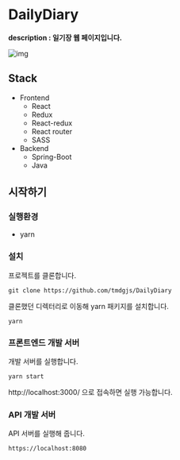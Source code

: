# DailyDiary
**description : 일기장 웹 페이지입니다.**



![img](https://www.notion.so/image/https%3A%2F%2Fs3-us-west-2.amazonaws.com%2Fsecure.notion-static.com%2F92902f72-419c-41eb-a152-b279fdab514f%2F.png?table=block&id=25d28fbc-ac0f-4295-bd85-db7e1efe142d&spaceId=49906414-960c-48da-a8f4-c65ddaabcbe3&width=3840&userId=779ce7c6-5c92-476c-bee4-050c75c24982&cache=v2)



## Stack

 - Frontend
    - React
    - Redux
    - React-redux
    - React router
    - SASS
 - Backend
    - Spring-Boot
    - Java



## 시작하기

### 실행환경

- yarn

### 설치

프로젝트를 클론합니다.

```
git clone https://github.com/tmdgjs/DailyDiary
```

클론했던 디렉터리로 이동해 yarn 패키지를 설치합니다.

```
yarn
```

### 프론트엔드 개발 서버

개발 서버를 실행합니다.

```
yarn start
```

http://localhost:3000/ 으로 접속하면 실행 가능합니다.



### API 개발 서버

API 서버를 실행해 줍니다.

```
https://localhost:8080
```